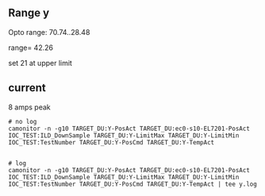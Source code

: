 ## Range y
Opto range: 
70.74..28.48

range= 42.26

set 21 at upper limit

## current
8 amps peak

```
# no log
camonitor -n -g10 TARGET_DU:Y-PosAct TARGET_DU:ec0-s10-EL7201-PosAct IOC_TEST:ILD_DownSample TARGET_DU:Y-LimitMax TARGET_DU:Y-LimitMin IOC_TEST:TestNumber TARGET_DU:Y-PosCmd TARGET_DU:Y-TempAct


# log
camonitor -n -g10 TARGET_DU:Y-PosAct TARGET_DU:ec0-s10-EL7201-PosAct IOC_TEST:ILD_DownSample TARGET_DU:Y-LimitMax TARGET_DU:Y-LimitMin IOC_TEST:TestNumber TARGET_DU:Y-PosCmd TARGET_DU:Y-TempAct | tee y.log

```
